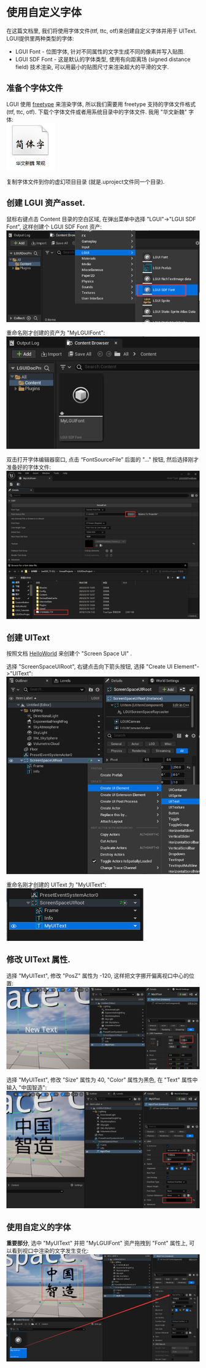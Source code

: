 # 使用自定义字体
在这篇文档里, 我们将使用字体文件(ttf, ttc, otf)来创建自定义字体并用于 UIText.
LGUI提供里两种类型的字体:
 - LGUI Font - 位图字体, 针对不同属性的文字生成不同的像素并写入贴图.
 - LGUI SDF Font - 这是默认的字体类型, 使用有向距离场 (signed distance field) 技术渲染, 可以用最小的贴图尺寸来渲染超大的平滑的文字.

## 准备个字体文件
LGUI 使用 [freetype](./https://www.freetype.org/) 来渲染字体, 所以我们需要用 freetype 支持的字体文件格式 (ttf, ttc, otf). 下载个字体文件或者用系统目录中的字体文件. 我用 "华文新魏" 字体:  
![step1](./step1.png)

复制字体文件到你的虚幻项目目录 (就是.uproject文件同一个目录).

## 创建 LGUI 资产asset.
鼠标右键点击 Content 目录的空白区域, 在弹出菜单中选择 "LGUI"->"LGUI SDF Font", 这样创建个 LGUI SDF Font 资产:  
![step2](./step2.png)

重命名刚才创建的资产为 "MyLGUIFont":
![step3](./step3.png)

双击打开字体编辑器窗口, 点击 “FontSourceFile” 后面的 "..." 按钮, 然后选择刚才准备好的字体文件:  
![step4](./step4.png)

## 创建 UIText
按照文档 [HelloWorld](./../HelloWorld/index.md) 来创建个 "Screen Space UI" .

选择 "ScreenSpaceUIRoot", 右键点击向下箭头按钮, 选择 "Create UI Element"->"UIText":  
![step5](./step5.png)

重命名刚才创建的 UIText 为 "MyUIText":  
![step6](./step6.png)

## 修改 UIText 属性.
选择 "MyUIText", 修改 "PosZ" 属性为 -120, 这样把文字挪开偏离视口中心的位置:  
![step7](./step7.png)

选择 "MyUIText", 修改 "Size" 属性为 40, "Color" 属性为黑色, 在 "Text" 属性中输入 "中国智造":  
![step8](./step8.png)

## 使用自定义的字体
**重要部分**, 选中 "MyUIText" 并把 "MyLGUIFont" 资产拖拽到 "Font" 属性上, 可以看到视口中渲染的文字发生变化:  
![step9](./step9.png)

